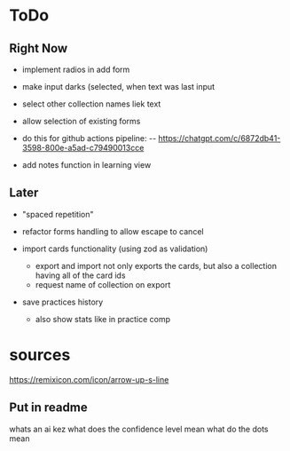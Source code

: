 # ToDo

## Right Now

- implement radios in add form

- make input darks (selected, when text was last input
- select other collection names liek text
- allow selection of existing forms
- do this for github actions pipeline:
  -- https://chatgpt.com/c/6872db41-3598-800e-a5ad-c79490013cce
- add notes function in learning view

## Later

- "spaced repetition"

- refactor forms handling to allow escape to cancel
- import cards functionality (using zod as validation)
  - export and import not only exports the cards, but also a collection having all of the card ids
  - request name of collection on export

- save practices history
  - also show stats like in practice comp

# sources

https://remixicon.com/icon/arrow-up-s-line

## Put in readme

whats an ai kez
what does the confidence level mean
what do the dots mean
